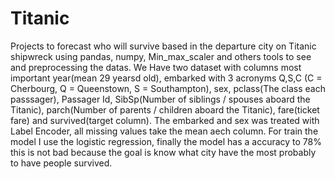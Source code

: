 # Titanic
Projects to forecast who will survive based in the departure city  on Titanic shipwreck using pandas, numpy, Min_max_scaler and others tools to see and preprocessing the datas.
We Have two dataset with columns most important year(mean 29 yearsd old), embarked with 3 acronyms Q,S,C (C = Cherbourg, Q = Queenstown, S = Southampton), sex, pclass(The class each passsager), Passager Id, SibSp(Number of siblings / spouses aboard the Titanic), parch(Number of parents / children aboard the Titanic), fare(ticket fare) and survived(target column). The embarked and sex was treated with Label Encoder, all missing values take the mean aech column.
For train the model I use the logistic regression, finally the model has a accuracy to 78% this is not bad because the goal is know what city have the most probably to have people survived.

